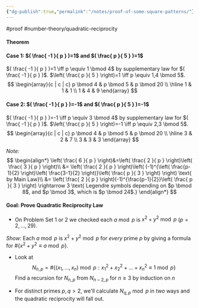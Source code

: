 ```yaml
---
{"dg-publish":true,"permalink":"/notes/proof-of-some-square-patterns/"}
---
```


#proof #number-theory/quadratic-reciprocity 

#### Theorem


#### Case 1: $( \frac{ -1 }{ p } )=1$ and $( \frac{ p }{ 5 } )=1$
$(  \frac{ -1 }{ p }  )=1 \iff p \equiv 1 \bmod 4$ by supplementary law for $(  \frac{ -1 }{ p }  )$.
$\left(  \frac{ p }{ 5 }  \right)=1 \iff p \equiv 1,4 \bmod 5$.
$$
\begin{array}{c | c | c}
p \bmod 4 & p \bmod 5 & p \bmod 20 \\
\hline
1 & 1 & 1 \\
1 & 4 & 9
\end{array}
$$
#### Case 2: $( \frac{ -1 }{ p } )=-1$ and $( \frac{ p }{ 5 } )=-1$
$(  \frac{ -1 }{ p }  )=-1 \iff p \equiv 3 \bmod 4$ by supplementary law for $(  \frac{ -1 }{ p }  )$.
$\left(  \frac{ p }{ 5 }  \right)=-1 \iff p \equiv 2,3 \bmod 5$.
$$
\begin{array}{c | c | c}
p \bmod 4 & p \bmod 5 & p \bmod 20 \\
\hline
3 & 2 & 7 \\
3 & 3 & 3
\end{array}
$$

*Note:*
$$
\begin{align*}
\left(  \frac{ 6 }{ p }  \right)&=\left(  \frac{ 2 }{ p }  \right)\left(  \frac{ 3 }{ p }  \right)\\
&= \left(  \frac{ 2 }{ p }  \right)\left( (-1)^{\left( \frac{p-1}{2} \right)\left( \frac{3-1}{2} \right)}\left(  \frac{ p }{ 3 }  \right) \right) \text{ by Main Law}\\
&= \left(  \frac{ 2 }{ p }  \right)(-1)^{\frac{p-1}{2}}\left(  \frac{ p }{ 3 }  \right) \rightarrow 3 \text{ Legendre symbols depending on $p \bmod 8$, and $p \bmod 3$, which is $p \bmod 24$.}
\end{align*}
$$

#### Goal: Prove Quadratic Reciprocity Law

- On Problem Set 1 or 2 we checked each $a\bmod p$ is $x^2+y^2 \bmod p$ ($p=2,\ldots,29$).

*Show:* Each $a \bmod p$ is $x^2+y^2 \bmod p$ for *every* prime $p$ by giving a formula for $\#\{ x^2+y^2\equiv a \bmod p \}$.

- Look at
$$
N_{n,p} = \# \{ (x_{1},\ldots,x_{n}) \bmod p : x_{1}^2+x_{2}^2+\ldots + x_{n}^2 \equiv 1 \bmod p \}
$$
	Find a recursion for $N_{n,p}$ from $N_{n-2,p}$ for $n \geq 3$ by induction on $n$

- For distinct primes $p,q > 2$, we'll calculate $N_{q,p}\bmod p$ in *two* ways and the quadratic reciprocity will fall out.